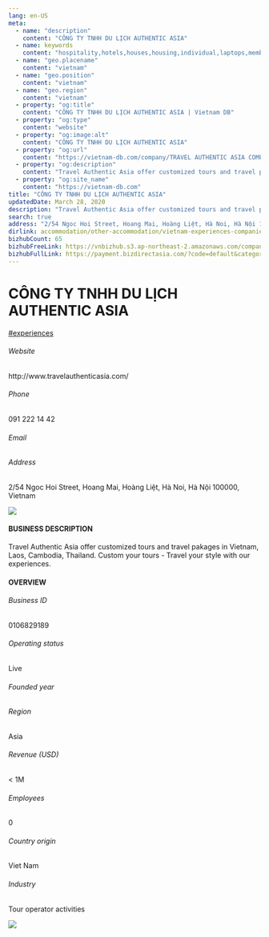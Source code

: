 ```yaml
---
lang: en-US
meta:
  - name: "description"
    content: "CÔNG TY TNHH DU LỊCH AUTHENTIC ASIA"
  - name: keywords
    content: "hospitality,hotels,houses,housing,individual,laptops,membership,residential,resort,resorts,speakers,spirits,virtual,wireless,wireless,wireless,wireless,vietnam-experiences-companies"
  - name: "geo.placename"
    content: "vietnam"
  - name: "geo.position"
    content: "vietnam"
  - name: "geo.region"
    content: "vietnam"
  - property: "og:title"
    content: "CÔNG TY TNHH DU LỊCH AUTHENTIC ASIA | Vietnam DB"
  - property: "og:type"
    content: "website"
  - property: "og:image:alt"
    content: "CÔNG TY TNHH DU LỊCH AUTHENTIC ASIA"
  - property: "og:url"
    content: "https://vietnam-db.com/company/TRAVEL AUTHENTIC ASIA COMPANY LIMITED-2551499"
  - property: "og:description"
    content: "Travel Authentic Asia offer customized tours and travel pakages in Vietnam, Laos, Cambodia, Thailand. Custom your tours  Travel your style with our experiences."
  - property: "og:site_name"
    content: "https://vietnam-db.com"
title: "CÔNG TY TNHH DU LỊCH AUTHENTIC ASIA"
updatedDate: March 28, 2020
description: "Travel Authentic Asia offer customized tours and travel pakages in Vietnam, Laos, Cambodia, Thailand. Custom your tours  Travel your style with our experiences."
search: true
address: "2/54 Ngoc Hoi Street, Hoang Mai, Hoàng Liệt, Hà Noi, Hà Nội 100000, Vietnam"
dirlink: accommodation/other-accommodation/vietnam-experiences-companies
bizhubCount: 65
bizhubFreeLink: https://vnbizhub.s3.ap-northeast-2.amazonaws.com/companies/vietnam-experiences-companies_preview.xlsx
bizhubFullLink: https://payment.bizdirectasia.com/?code=default&category=bizhub&item=vietnam-experiences-companies&redirect=https://vietnam-db.com
---
```



<div class="bd-item">
    <div class="item-content">
        <div class="detail-title-wrap">
            <h1 class="detail-title">
                CÔNG TY TNHH DU LỊCH AUTHENTIC ASIA
            </h1>
        </div>
		<div class="detail-tagslist"><a href="/accommodation/other-accommodation/tags/experiences" class="detail-tagitem">#experiences</a></div>
        <h6 class="bd-label">Website</h6>
        <p>http://www.travelauthenticasia.com/</p>
		<h6 class="bd-label">Phone</h6>
        <p>091 222 14 42</p>
        <h6 class="bd-label">Email</h6>
        <p><a class="textColorPrimary" href="#"></a></p>
        <h6 class="bd-label">Address</h6>
        <p>2/54 Ngoc Hoi Street, Hoang Mai, Hoàng Liệt, Hà Noi, Hà Nội 100000, Vietnam</p>
    </div>
</div>

<div class="banner-wrap text-center"><a href="" class="banner-link"><img src="/assets/vndb.com/BannerAds2.jpg" class="banner-img"></a></div>

<div class="bd-item">
    <div class="item-content">
        <h4 class="textColorPrimary item-title">BUSINESS DESCRIPTION</h4>
        <p>Travel Authentic Asia offer customized tours and travel pakages in Vietnam, Laos, Cambodia, Thailand. Custom your tours - Travel your style with our experiences.</p>
    </div>
</div>

<div class="bd-item">
    <div class="item-content">
        <h4 class="textColorPrimary item-title">OVERVIEW</h4>
        <div class="item-info">
            <h6 class="bd-label">Business ID</h6>
            <p>0106829189</p>
        </div>
        <div class="item-info">
            <h6 class="bd-label">Operating status</h6>
            <p>Live<small class="bd-status_dot live"></small></p>
        </div>
        <div class="item-info">
            <h6 class="bd-label">Founded year</h6>
            <p></p>
        </div>
        <div class="item-info">
            <h6 class="bd-label">Region</h6>
            <p>Asia</p>
        </div>
        <div class="item-info">
            <h6 class="bd-label">Revenue (USD)</h6>
            <p>&lt; 1M</p>
        </div>
        <div class="item-info">
            <h6 class="bd-label">Employees</h6>
            <p>0</p>
        </div>
        <div class="item-info">
            <h6 class="bd-label">Country origin</h6>
            <p>Viet Nam</p>
        </div>
        <div class="item-info">
            <h6 class="bd-label">Industry</h6>
            <p>Tour operator activities</p>
        </div>
    </div>
</div>

<div class="banner-wrap text-center"><a href="" class="banner-link"><img src="/assets/vndb.com/BannerAd_04_728x90.jpg" class="banner-img"></a></div>

<CustomPopup popupTitle="ENTER EMAIL TO DOWNLOAD" popupSubTitle="The companies data will be sent to your inbox. Please enter your email." :free="this.$frontmatter.bizhubFreeLink" :paid="this.$frontmatter.bizhubFullLink" :count="this.$frontmatter.bizhubCount"/>

